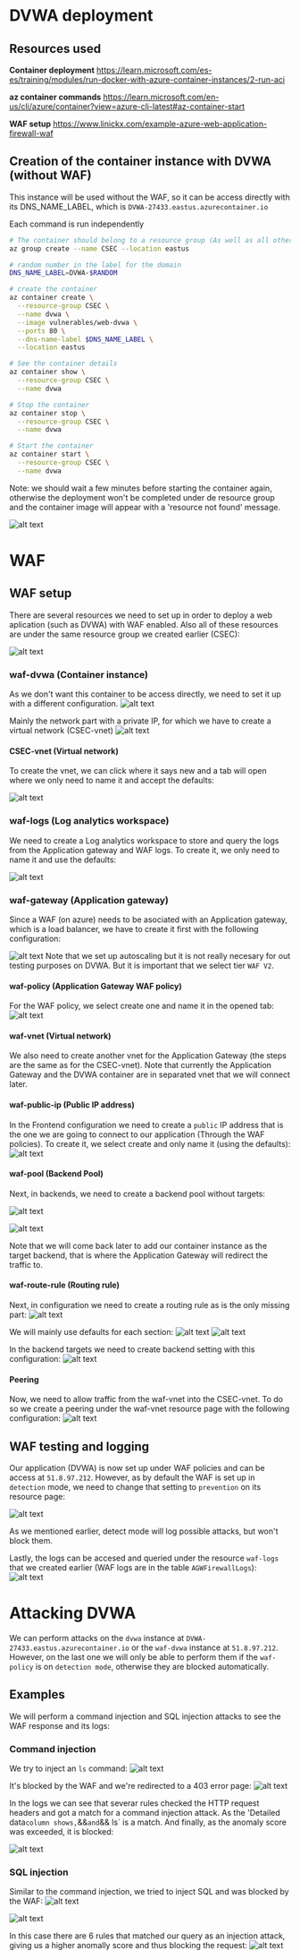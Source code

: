 # DVWA deployment

## Resources used
**Container deployment**
https://learn.microsoft.com/es-es/training/modules/run-docker-with-azure-container-instances/2-run-aci

**az container commands**
https://learn.microsoft.com/en-us/cli/azure/container?view=azure-cli-latest#az-container-start


**WAF setup**
https://www.linickx.com/example-azure-web-application-firewall-waf
## Creation of the container instance with DVWA (without WAF)

This instance will be used without the WAF, so it can be access directly with its DNS_NAME_LABEL, which is `DVWA-27433.eastus.azurecontainer.io`

Each command is run independently

```bash
# The container should belong to a resource group (As well as all other resources)
az group create --name CSEC --location eastus 

# random number in the label for the domain
DNS_NAME_LABEL=DVWA-$RANDOM 

# create the container
az container create \
  --resource-group CSEC \
  --name dvwa \
  --image vulnerables/web-dvwa \
  --ports 80 \
  --dns-name-label $DNS_NAME_LABEL \
  --location eastus

# See the container details
az container show \
  --resource-group CSEC \
  --name dvwa

# Stop the container
az container stop \
  --resource-group CSEC \
  --name dvwa

# Start the container
az container start \
  --resource-group CSEC \
  --name dvwa
```

Note: we should wait a few minutes before starting the container again, otherwise the deployment won't be completed under de resource group and the container image will appear with a 'resource not found' message.


![alt text](Screenshot_20240501_102358.png)

# WAF

## WAF setup
There are several resources we need to set up in order to deploy a web aplication (such as DVWA) with WAF enabled. Also all of these resources are under the same resource group we created earlier (CSEC):

![alt text](Screenshot_20240501_101614.png)


### waf-dvwa (Container instance)
  
As we don't want this container to be access directly, we need to set it up with a different configuration. 
![alt text](Screenshot_20240430_111142.png)

Mainly the network part with a private IP, for which we have to create a virtual network (CSEC-vnet)
![alt text](Screenshot_20240430_111230.png)

#### CSEC-vnet (Virtual network)
To create the vnet, we can click where it says new and a tab will open where we only need to name it and accept the defaults:

![alt text](image.png)

### waf-logs (Log analytics workspace)
We need to create a Log analytics workspace to store and query the logs from the 
Application gateway and WAF logs. To create it, we only need to name it and use the defaults:

![alt text](Screenshot_20240430_111530.png)

### waf-gateway (Application gateway)
Since a WAF (on azure) needs to be asociated with an Application gateway, which is a load balancer, we have to create it first with the following configuration:

![alt text](Screenshot_20240430_112923.png)
Note that we set up autoscaling but it is not really necesary for out testing purposes on DVWA. But it is important that we select tier `WAF V2`.
#### waf-policy (Application Gateway WAF policy)
For the WAF policy, we select create one and name it in the opened tab:
![alt text](image-1.png)
#### waf-vnet (Virtual network)
We also need to create another vnet for the Application Gateway (the steps are the same as for the CSEC-vnet). Note that currently the Application Gateway and the DVWA container are in separated vnet that we will connect later.


#### waf-public-ip (Public IP address)
In the Frontend configuration we need to create a `public` IP address that is the one we are going to connect to our application (Through the WAF policies).
To create it, we select create and only name it (using the defaults):
![alt text](Screenshot_20240430_112929.png)

#### waf-pool (Backend Pool)
Next, in backends, we need to create a backend pool without targets:

![alt text](image-2.png)

![alt text](Screenshot_20240430_112934.png)

Note that we will come back later to add our container instance as the target backend, that is where the Application Gateway will redirect the traffic to.

#### waf-route-rule (Routing rule)
Next, in configuration we need to create a routing rule as is the only missing part:
![alt text](image-3.png)

We will mainly use defaults for each section:
![alt text](image-4.png)
![alt text](Screenshot_20240501_114922.png)

In the backend targets we need to create backend setting with this configuration:
![alt text](Screenshot_20240501_114840.png)

#### Peering

Now, we need to allow traffic from the waf-vnet into the CSEC-vnet. To do so we create a peering under the waf-vnet resource page with the following configuration:
![alt text](Screenshot_20240430_113943.png)

## WAF testing and logging

Our application (DVWA) is now set up under WAF policies and can be access at `51.8.97.212`. However, as by default the WAF is set up in `detection` mode, we need to change that setting to `prevention` on its resource page:

![alt text](image-5.png)

As we mentioned earlier, detect mode will log possible attacks, but won't block them.

Lastly, the logs can be accesed and queried under the resource `waf-logs` that we created earlier (WAF logs are in the table `AGWFirewallLogs`):
![alt text](image-6.png)

# Attacking DVWA

We can perform attacks on the `dvwa` instance at `DVWA-27433.eastus.azurecontainer.io` or the `waf-dvwa` instance at `51.8.97.212`. However, on the last one we will only be able to perform them if the `waf-policy` is on `detection mode`, otherwise they are blocked automatically.

## Examples

We will perform a command injection and SQL injection attacks to see the WAF response and its logs:

### Command injection

We try to inject an `ls` command:
![alt text](Screenshot_20240501_121941.png)

It's blocked by the WAF and we're redirected to a 403 error page:
![alt text](Screenshot_20240501_122001.png)

In the logs we can see that severar rules checked the HTTP request headers and got a match for a command injection attack. As the 'Detailed data` column shows, `&&` and `&& ls` is a match. And finally, as the anomaly score was exceeded, it is blocked:

![alt text](Screenshot_20240501_122438.png)

### SQL injection
Similar to the command injection, we tried to inject SQL and was blocked by the WAF:
![alt text](Screenshot_20240501_122507.png)

![alt text](Screenshot_20240501_122510.png)

In this case there are 6 rules that matched our query as an injection attack, giving us a higher anomally score and thus blocking the request:
![alt text](Screenshot_20240501_122747.png)